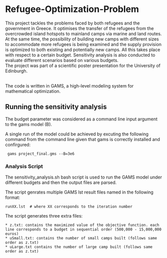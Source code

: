 # Refugee-Optimization-Problem

This project tackles the problems faced by both refugees and the government in Greece. It optimises the transfer of the refugees from the overcrowded island hotspots to mainland camps via marine and land routes. At the same time, the possibility of building new camps with different sizes to accommodate more refugees is being examined and the supply provision is optimized to both existing and potentially new camps. All this takes place with respect to a certain budget. Sensitivity analysis is also conducted to evaluate different scenarios based on various budgets.
<br /> The project was part of a scientific poster presentation for the University of Edinburgh.

<br /> The code is written in GAMS, a high-level modeling system for mathematical optimization.

## Running the sensitivity analysis

The budget parameter was considered as a command line input argument to the gams model (B).

A single run of the model could be achieved by excuting the following command from the command line given that gams is correctly installed and confirgured:

```
 gams project_final.gms --B=3e6
```

### Analysis Script
The sensitivity_analysis.sh bash script is used to run the GAMS model under different budgets and then the output files are parsed. 

The script genrates multiple GAMS lst result files named in the following format:
```
runXX.lst  # where XX corresponds to the iteration number
```
The script generates three extra files:
```
* z.txt: contains the maximized value of the objective function. each line corresponds to a budget in sequential order (500,000 - 15,000,000 euros)
* uSmall.txt: contains the number of small camps built (follows same order as z.txt)
* uLarge.txt contains the number of large camp built (follows same order as z.txt)
